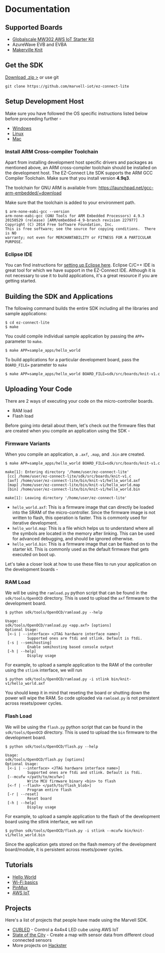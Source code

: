 # Documentation


## Supported Boards

- [Globalscale MW302 AWS IoT Starter Kit](./starter-kit/)
- AzureWave EVB and EVBA
- [Makerville Knit](./makerville-knit/)


## Get the SDK

 [ Download .zip >][download] or use git

    git clone https://github.com/marvell-iot/ez-connect-lite


[download]: https://github.com/marvell-iot/ez-connect-lite/archive/master.zip

## Setup Development Host

Make sure you have followed the OS specific instructions listed below before proceeding further -

- [Windows](./windows-host-setup/)
- [Linux](./linux-host-setup/)
- [Mac](./mac-host-setup/)

### Install ARM Cross-compiler Toolchain

Apart from installing development host specific drivers and packages as mentioned above, an ARM cross-compiler toolchain should be installed on the development host. The EZ-Connect Lite SDK supports the ARM GCC Compiler Toolchain. Make sure that you install version **4.9q3**.

The toolchain for GNU ARM is available from: https://launchpad.net/gcc-arm-embedded/+download

Make sure that the toolchain is added to your environment path.

```
$ arm-none-eabi-gcc --version
arm-none-eabi-gcc (GNU Tools for ARM Embedded Processors) 4.9.3 20150529 (release) [ARM/embedded-4_9-branch revision 227977]
Copyright (C) 2014 Free Software Foundation, Inc.
This is free software; see the source for copying conditions.  There is NO
warranty; not even for MERCHANTABILITY or FITNESS FOR A PARTICULAR PURPOSE.

```

### Eclipse IDE

You can find instructions for [setting up Eclipse here](./eclipse/). Eclipse C/C++ IDE is great tool for which we have support in the EZ-Connect IDE. Although it is not necessary to use it to build applications, it's a great resource if you are getting started.


## Building the SDK and Applications

The following command builds the entire SDK including all the libraries and sample applications:

```
$ cd ez-connect-lite
$ make
```

You could compile individual sample application by passing the ```APP=``` parameter to ```make```.

```
$ make APP=sample_apps/hello_world
```

To build applications for a particular development board, pass the ```BOARD_FILE=``` parameter to ```make```

```
$ make APP=sample_apps/hello_world BOARD_FILE=sdk/src/boards/knit-v1.c
```


## Uploading Your Code

There are 2 ways of executing your code on the micro-controller boards.

- RAM load
- Flash load

Before going into detail about them, let's check out the firmware files that are created when you compile an application using the SDK -

### Firmware Variants


When you compile an application, a `.axf`, `.map`, and `.bin` are created.

```
$ make APP=sample_apps/hello_world BOARD_FILE=sdk/src/boards/knit-v1.c  

make[1]: Entering directory '/home/user/ez-connect-lite'
 [cc] /home/user/ez-connect-lite/sdk/src/boards/knit-v1.c
 [axf] /home/user/ez-connect-lite/bin/knit-v1/hello_world.axf
 [map] /home/user/ez-connect-lite/bin/knit-v1/hello_world.map
 [bin] /home/user/ez-connect-lite/bin/knit-v1/hello_world.bin

make[1]: Leaving directory '/home/user/ez-connect-lite'

```

- `hello_world.axf`: This is a firmware image that can directly be loaded into the SRAM of the micro-controller. Since the firmware image is not written to flash, this operation is faster. This is commonly used for iterative development.
- `hello_world.map`: This is a file which helps us to understand where all the symbols are located in the memory after linking. This can be used for advanced debugging, and should be ignored otherwise.
- `hello_world.bin`: This is a firmware image that can be flashed on to the starter kit. This is commonly used as the default firmware that gets executed on boot up.


Let's take a closer look at how to use these files to run your application on the development boards -

### RAM Load

We will be using the `ramload.py` python script that can be found in the `sdk/tools/OpenOCD` directory. This is used to upload the `axf` firmware to the development board.

```
$ python sdk/tools/OpenOCD/ramload.py --help

Usage:
sdk/tools/OpenOCD/ramload.py <app.axf> [options]
Optional Usage:
 [<-i | --interface> <JTAG hardware interface name>]
          Supported ones are ftdi and stlink. Default is ftdi.
 [-s | --semihosting]
          Enable semihosting based console output
 [-h | --help]
          Display usage

```

For example, to upload a sample application to the RAM of the controller using the `stlink` interface, we will run

```
$ python sdk/tools/OpenOCD/ramload.py -i stlink bin/knit-v1/hello_world.axf
```

You should keep it in mind that reseting the board or shutting down the power will wipe the RAM. So code uploaded via `ramload.py` is not persistent across resets/power cycles.

### Flash Load

We will be using the `flash.py` python script that can be found in the `sdk/tools/OpenOCD` directory. This is used to upload the `bin` firmware to the development board.

```
$ python sdk/tools/OpenOCD/flash.py --help

Usage:
sdk/tools/OpenOCD/flash.py [options]
Optional Usage:
 [<-i | --interface> <JTAG hardware interface name>]
          Supported ones are ftdi and stlink. Default is ftdi.
 [--mcufw </path/to/mcufw>]
          Write MCU firmware binary <bin> to flash
 [<-f | --flash> </path/to/flash_blob>]
          Program entire flash
 [-r | --reset]
          Reset board
 [-h | --help]
          Display usage
```

For example, to upload a sample application to the flash of the development board using the stlink interface, we will run

```
$ python sdk/tools/OpenOCD/flash.py -i stlink --mcufw bin/knit-v1/hello_world.bin
```

Since the application gets stored on the flash memory of the development board/module, it is persistent across resets/power cycles.


## Tutorials

- [Hello World](./hello-world/)
- [Wi-Fi basics](./wifi-basics/)
- [PinMux](./pinmux/)
- [AWS IoT](./aws-iot/)

## Projects

Here's a list of projects that people have made using the Marvell SDK.

- <a href="https://www.hackster.io/cubot/cubled-79119f" target="_blank">CUBLED</a> - Control a 4x4x4 LED cube using AWS IoT
- <a href="https://www.hackster.io/anujdeshpande/state-of-the-city-b81d85" target="_blank">State of the City</a> - Create a map with sensor data from different cloud connected sensors
- More projects on <a href="https://www.hackster.io/marvell/projects" target="_blank">Hackster</a>
